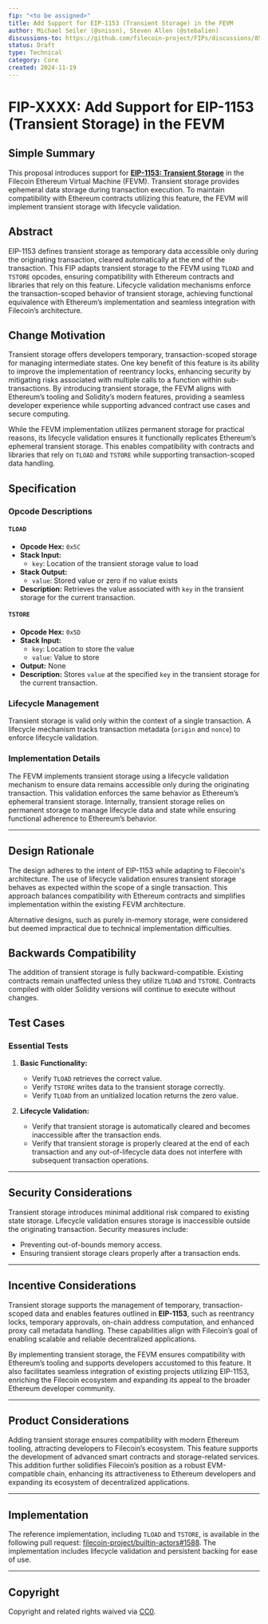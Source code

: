 ```yaml
---
fip: "<to be assigned>"  
title: Add Support for EIP-1153 (Transient Storage) in the FEVM  
author: Michael Seiler (@snissn), Steven Allen (@stebalien)  
discussions-to: https://github.com/filecoin-project/FIPs/discussions/855
status: Draft  
type: Technical  
category: Core  
created: 2024-11-19  
---
```


# FIP-XXXX: Add Support for EIP-1153 (Transient Storage) in the FEVM

## Simple Summary
This proposal introduces support for **[EIP-1153: Transient Storage](https://eips.ethereum.org/EIPS/eip-1153)** in the Filecoin Ethereum Virtual Machine (FEVM). Transient storage provides ephemeral data storage during transaction execution. To maintain compatibility with Ethereum contracts utilizing this feature, the FEVM will implement transient storage with lifecycle validation.

## Abstract
EIP-1153 defines transient storage as temporary data accessible only during the originating transaction, cleared automatically at the end of the transaction. This FIP adapts transient storage to the FEVM using `TLOAD` and `TSTORE` opcodes, ensuring compatibility with Ethereum contracts and libraries that rely on this feature. Lifecycle validation mechanisms enforce the transaction-scoped behavior of transient storage, achieving functional equivalence with Ethereum’s implementation and seamless integration with Filecoin’s architecture.


## Change Motivation
Transient storage offers developers temporary, transaction-scoped storage for managing intermediate states. One key benefit of this feature is its ability to improve the implementation of reentrancy locks, enhancing security by mitigating risks associated with multiple calls to a function within sub-transactions. By introducing transient storage, the FEVM aligns with Ethereum’s tooling and Solidity’s modern features, providing a seamless developer experience while supporting advanced contract use cases and secure computing.

While the FEVM implementation utilizes permanent storage for practical reasons, its lifecycle validation ensures it functionally replicates Ethereum’s ephemeral transient storage. This enables compatibility with contracts and libraries that rely on `TLOAD` and `TSTORE` while supporting transaction-scoped data handling.

## Specification

### Opcode Descriptions

#### `TLOAD`
- **Opcode Hex:** `0x5C`  
- **Stack Input:**  
  - `key`: Location of the transient storage value to load  
- **Stack Output:**  
  - `value`: Stored value or zero if no value exists  
- **Description:** Retrieves the value associated with `key` in the transient storage for the current transaction.

#### `TSTORE`
- **Opcode Hex:** `0x5D`  
- **Stack Input:**  
  - `key`: Location to store the value  
  - `value`: Value to store  
- **Output:** None  
- **Description:** Stores `value` at the specified `key` in the transient storage for the current transaction.

### Lifecycle Management
Transient storage is valid only within the context of a single transaction. A lifecycle mechanism tracks transaction metadata (`origin` and `nonce`) to enforce lifecycle validation. 

### Implementation Details
The FEVM implements transient storage using a lifecycle validation mechanism to ensure data remains accessible only during the originating transaction. This validation enforces the same behavior as Ethereum’s ephemeral transient storage. Internally, transient storage relies on permanent storage to manage lifecycle data and state while ensuring functional adherence to Ethereum’s behavior.

---

## Design Rationale

The design adheres to the intent of EIP-1153 while adapting to Filecoin's architecture. The use of lifecycle validation ensures transient storage behaves as expected within the scope of a single transaction. This approach balances compatibility with Ethereum contracts and simplifies implementation within the existing FEVM architecture. 

Alternative designs, such as purely in-memory storage, were considered but deemed impractical due to technical implementation difficulties.

## Backwards Compatibility
The addition of transient storage is fully backward-compatible. Existing contracts remain unaffected unless they utilize `TLOAD` and `TSTORE`. Contracts compiled with older Solidity versions will continue to execute without changes.

## Test Cases

### Essential Tests
1. **Basic Functionality:**
   - Verify `TLOAD` retrieves the correct value.
   - Verify `TSTORE` writes data to the transient storage correctly.
   - Verify `TLOAD` from an unitialized location returns the zero value.

2. **Lifecycle Validation:**
   - Verify that transient storage is automatically cleared and becomes inaccessible after the transaction ends.
   - Verify that transient storage is properly cleared at the end of each transaction and any out-of-lifecycle data does not interfere with subsequent transaction operations.

---

## Security Considerations
Transient storage introduces minimal additional risk compared to existing state storage. Lifecycle validation ensures storage is inaccessible outside the originating transaction. Security measures include:
- Preventing out-of-bounds memory access.
- Ensuring transient storage clears properly after a transaction ends.

---

## Incentive Considerations
Transient storage supports the management of temporary, transaction-scoped data and enables features outlined in **EIP-1153**, such as reentrancy locks, temporary approvals, on-chain address computation, and enhanced proxy call metadata handling. These capabilities align with Filecoin’s goal of enabling scalable and reliable decentralized applications.

By implementing transient storage, the FEVM ensures compatibility with Ethereum’s tooling and supports developers accustomed to this feature. It also facilitates seamless integration of existing projects utilizing EIP-1153, enriching the Filecoin ecosystem and expanding its appeal to the broader Ethereum developer community.


---

## Product Considerations
Adding transient storage ensures compatibility with modern Ethereum tooling, attracting developers to Filecoin’s ecosystem. This feature supports the development of advanced smart contracts and storage-related services. This addition further solidifies Filecoin’s position as a robust EVM-compatible chain, enhancing its attractiveness to Ethereum developers and expanding its ecosystem of decentralized applications.

---

## Implementation
The reference implementation, including `TLOAD` and `TSTORE`, is available in the following pull request: [filecoin-project/builtin-actors#1588](https://github.com/filecoin-project/builtin-actors/pull/1588). The implementation includes lifecycle validation and persistent backing for ease of use.

---

## Copyright
Copyright and related rights waived via [CC0](https://creativecommons.org/publicdomain/zero/1.0/).  
